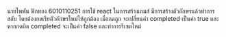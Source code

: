นายไพพัน ฟักทอง 6010110251 
การใช้ react ในการสร้างเกมส์ มีการสร้างตัวอักษรแล้วทำการสลับ
โดยต้องกดเรียตัวอักษรใหม่ให้ถูกต้อง เมื่อกดถูก จะเปลี่ยนค่า completed เป็นค่า true
และหากกดผิด completed จะเป็นค่า false และทำการรีเซตใหม่